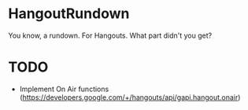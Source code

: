 HangoutRundown
==============

You know, a rundown. For Hangouts. What part didn't you get?


TODO
====
- Implement On Air functions (https://developers.google.com/+/hangouts/api/gapi.hangout.onair)